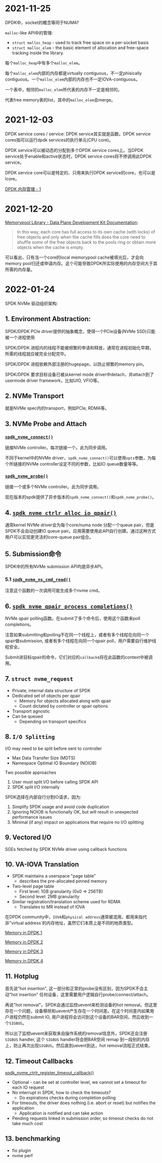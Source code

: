 # 2021-11-25

DPDK中，socket的概念等同于NUMA?

`malloc`-like API中的管理:
+ `struct malloc_heap` - used to track free space on a per-socket basis
+ `struct malloc_elem` - the basic element of allocation and free-space tracking inside the library.

每个`malloc_heap`中有多个`malloc_elem`。

每个`malloc_elem`内部的内存都是virtually contiguous，不一定phisically contiguous。一个`malloc_elem`内部的内存也不一定IOVA-contiguous。

一个表中，相邻的`malloc_elem`所代表的内存不一定是相邻的。

代表free memory表的list，其中的`malloc_elem`会merge。

# 2021-12-03

DPDK service cores / service: DPDK service其实就是函数。DPDK service cores指可以运行dpdk services的执行单元(CPU core)。

DPDK service可以被动态的分配到多个DPDK service cores上。当DPDK service处于enable和active状态时，DPDK service cores将不停调用此DPDK service。

DPDK service core可以是特定的、只用来执行DPDK service的core，也可以是lcore。

[DPDK 内存管理 - 1](https://www.intel.com/content/www/us/en/developer/articles/technical/memory-in-dpdk-part-1-general-concepts.html?wapkw=Memory%20in%20DPDK)



# 2021-12-20

[Memorypool Library - Data Plane Development Kit Documentation](https://doc.dpdk.org/guides/prog_guide/mempool_lib.html):

> In this way, each core has full access to its own cache (with locks) of free objects and only when the cache fills does the core need to shuffle some of the free objects back to the pools ring or obtain more objects when the cache is empty.

可以看出，只有当一个core的local memorypool cache被填光后，才会向memory pool归还或申请内存。这个可能导致DPDK所实际使用的内存空间大于其所需的内存量。

# 2022-01-24

SPDK NVMe 驱动组织架构:

## 1. Environment Abstraction:
SPDK/DPDK PCIe driver提供的抽象概念，使得一个PCIe设备(NVMe SSD)只能被一个进程使用

SPDK/DPDK 进程内的线程不能被频繁的申请和释放，通常在进程初始化早期，所需的线程就应被完全分配完毕。

SPDK/DPDK 进程依赖外部注册的hugepage，以防止频繁的memory pin。

SPDK/DPDK 要求目标设备已被从kernel mode driver中detach，并attach到了usermode driver framework，比如UIO, VFIO等。

## 2. NVMe Transport

就是NVMe spec内的transport，例如PCIe, RDMA等。

## 3. NVMe Probe and Attach

### [`spdk_nvme_connect()`](https://spdk.io/doc/nvme_8h.html#ae26375a74c2c935ec32f0c41a7ed93df)
链接NVMe controller。每次链接一个。此为同步调用。

不同于kernel中的NVMe driver，`spdk_nvme_connect()`可以使用`opts`参数，为每个所链接的NVMe controller设定不同的参数，比如IO queue数量等等。

### [`spdk_nvme_probe()`](https://spdk.io/doc/nvme_8h.html#a225bbc386ec518ae21bd5536f21db45d)
链接一个或多个NVMe controller。此为同步调用。

现在版本的spdk提供了异步版本的`spdk_nvme_connect()`和`spdk_nvme_probe()`。

## 4. [`spdk_nvme_ctrlr_alloc_io_qpair()`](https://spdk.io/doc/nvme_8h.html#a13f745d239dab9b8f934fae2ad4984a2)
通常kernel NVMe driver会为每个core/numa node 分配一个queue pair，但是SPDK不会自动创建IO queue pair。应用需要使用此API自行创建。通过这种方式用户可以实现更灵活的lcore-queue pair组合。

## 5. Submission命令
SPDK中的所有NVMe submission API均是异步API。

### 5.1 [`spdk_nvme_ns_cmd_read()`](https://spdk.io/doc/nvme_8h.html#a084c6ecb53bd810fbb5051100b79bec5)

注意这个函数的一次调用可能生成多个nvme cmd。


## 6. [`spdk_nvme_qpair_process_completions()`](https://spdk.io/doc/nvme_8h.html#aa331d140870e977722bfbb6826524782)
NVMe qpair polling函数。在submit了多个命令后，使用这个函数来poll completions。

注意如果submitting和polling不在同一个线程上，或者有多个线程在向同一个 qpair做submission, 或者有多个线程在向同一个qpair poll，用户需要自行维护线程安全。

Submit进目标qpair的命令，它们对应的`callback`s将在此函数的context中被调用。

## 7. `struct nvme_request`
+ Private, internal data structure of SPDK
+ Dedicated set of objects per qpair
  + Memory for objects allocated along with qpair
  + Count dictated by controller or qpair options
+ Transport agnostic
+ Can be queued
  + Depending on transport specifics

## 8. `I/O Splitting`
I/O may need to be split before sent to controller
  + Max Data Transfer Size (MDTS)
  + Namespace Optimal IO Boundary (NOIOB)

Two possible approaches
  1. User must split I/O before calling SPDK API
  2. SPDK split I/O internally

SPDK选择在内部自行分割IO请求，因为:
  1. Simplify SPDK usage and avoid code duplication
  2. Ignoring NOIOB is functionally OK, but will result in unexpected performance issues
  3. Minimal (if any) impact on applications that require no I/O splitting

## 9. Vectored I/O
SGEs fetched by SPDK NVMe driver using callback functions

## 10. VA-IOVA Translation
+ SPDK maintains a userspace "page table"
  + describes the pre-allocated pinned memory
+ Two-level page table
  + First level: 1GB granularity (0x0 => 256TB)
  + Second level: 2MB granularity
+ Similar registration/translation scheme used for RDMA
  + Translates to MR instead of IOVA

在DPDK community中，`IOVA`和`physical address`通常被混用，都用来指代非"virtual address`的内存地址，虽然它们本质上是不同的地质类型。

[Memory in DPDK 1](https://www.intel.com/content/www/us/en/developer/articles/technical/memory-in-dpdk-part-1-general-concepts.html?wapkw=Memory%20in%20DPDK)

[Memory in DPDK 2](https://www.intel.com/content/www/us/en/developer/articles/technical/memory-in-dpdk-part-2-deep-dive-into-iova.html)

[Memory in DPDK 3](https://www.intel.com/content/www/us/en/developer/articles/technical/memory-in-dpdk-part-3-1711-and-earlier-releases.html)

[Memory in DPDK 4](https://www.intel.com/content/www/us/en/developer/articles/technical/memory-in-dpdk-part-4-1811-and-beyond.html)

## 11. Hotplug

首先说"hot insertion", 这一部分和正常的probe没有区别，因为SPDK不会主动"hot insertion" 任何设备，这里需要用户逻辑自行probe/connect/attach。

再说"hot removal"。SPDK会通过监控uevent来检测设备的hot removal。但这里存在一个问题，设备移除和uevent产生存在一个时间差。在这个时间差内如果用户进程仍然在submit IO, 用户进程将会访问到这个设备的BAR空间，然后收到一个`SIGBUS`。

所以出了监控uevent来获取来自操作系统的removal信息外，SPDK还会注册`SIGBUS` handler, 这个 `SIGBUS` handler将会把BAR空间 remap 到一段别的内存上，防止再次出现`SIGBUS`。然后直到uevent到达，hot removal流程正式结束。

## 12. Timeout Callbacks
[spdk_nvme_ctrlr_register_timeout_callback()](https://spdk.io/doc/nvme_8h.html#ae2957853179526e6176cf7623b19552b)

+ Optional - can be set at controller level, we cannot set a timeout for each IO request
+ No interrupt in SPDK, how to check the timeouts?
  + Do expirations checks during completion polling
+ For timeouts, the driver does nothing (i.e. abort or reset) but notifies the application
  + Application is notified and can take action
+ Pending requests linked in submission order, so timeout checks do not take much cost

## 13. benchmarking
+ fio plugin
+ nvme perf

